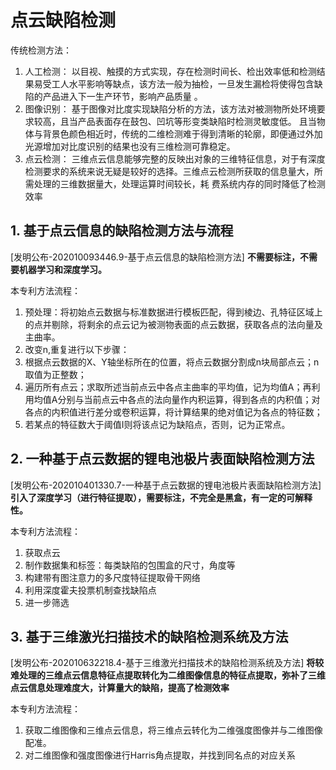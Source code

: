 # 点云缺陷检测

 传统检测方法：

1. 人工检测： 以目视、触摸的方式实现，存在检测时间长、检出效率低和检测结果易受工人水平影响等缺点，该方法一般为抽检，一旦发生漏检将使得包含缺陷的产品进入下一生产环节，影响产品质量 。
2. 图像识别： 基于图像对比度实现缺陷分析的方法，该方法对被测物所处环境要求较高，且当产品表面存在鼓包、凹坑等形变类缺陷时检测灵敏度低。 且当物体与背景色颜色相近时，传统的二维检测难于得到清晰的轮廓，即便通过外加光源增加对比度识别的结果也没有三维检测可靠稳定。
3. 点云检测： 三维点云信息能够完整的反映出对象的三维特征信息，对于有深度检测要求的系统来说无疑是较好的选择。三维点云检测所获取的信息量大，所需处理的三维数据量大，处理运算时间较长，耗  费系统内存的同时降低了检测效率


## 1. 基于点云信息的缺陷检测方法与流程
[发明公布-202010093446.9-基于点云信息的缺陷检测方法]
**不需要标注，不需要机器学习和深度学习。**

本专利方法流程：
1. 预处理：将初始点云数据与标准数据进行模板匹配，得到棱边、孔特征区域上的点并剔除，将剩余的点云记为被测物表面的点云数据，获取各点的法向量及主曲率。
2. 改变n,重复进行以下步骤：
3.  根据点云数据的X、Y轴坐标所在的位置，将点云数据分割成n块局部点云；n取值为正整数；
4.  遍历所有点云；求取所述当前点云中各点主曲率的平均值，记为均值A；再利用均值A分别与当前点云中各点的法向量作内积运算，得到各点的内积值；对各点的内积值进行差分或卷积运算，将计算结果的绝对值记为各点的特征数；
5. 若某点的特征数大于阈值I则将该点记为缺陷点，否则，记为正常点。


## 2. 一种基于点云数据的锂电池极片表面缺陷检测方法
[发明公布-202010401330.7-一种基于点云数据的锂电池极片表面缺陷检测方法]
**引入了深度学习（进行特征提取），需要标注，不完全是黑盒，有一定的可解释性。**

本专利方法流程：
1. 获取点云
2. 制作数据集和标签：每类缺陷的包围盒的尺寸，角度等
3. 构建带有图注意力的多尺度特征提取骨干网络
4.  利用深度霍夫投票机制查找缺陷点
5.  进一步筛选

## 3. 基于三维激光扫描技术的缺陷检测系统及方法
[发明公布-202010632218.4-基于三维激光扫描技术的缺陷检测系统及方法]
**将较难处理的三维点云信息特征点提取转化为二维图像信息的特征点提取，弥补了三维点云信息处理难度大，计算量大的缺陷，提高了检测效率**

本专利方法流程：
1. 获取二维图像和三维点云信息，将三维点云转化为二维强度图像并与二维图像配准。
2. 对二维图像和强度图像进行Harris角点提取，并找到同名点的对应关系
